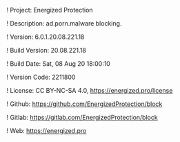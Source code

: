 ! Project: Energized Protection

! Description: ad.porn.malware blocking.

! Version: 6.0.1.20.08.221.18

! Build Version: 20.08.221.18

! Build Date: Sat, 08 Aug 20 18:00:10

! Version Code: 2211800

! License: CC BY-NC-SA 4.0, https://energized.pro/license

! Github: https://github.com/EnergizedProtection/block

! Gitlab: https://gitlab.com/EnergizedProtection/block


! Web: https://energized.pro
